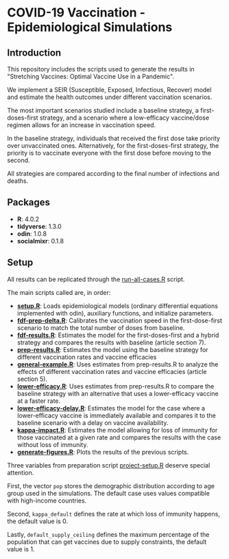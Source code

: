 # COVID-19 Vaccination - Epidemiological Simulations

## Introduction

This repository includes the scripts used to generate the results in "Stretching Vaccines: Optimal Vaccine Use in a Pandemic".

We implement a SEIR (Susceptible, Exposed, Infectious, Recover) model and estimate the health outcomes under different vaccination scenarios.

The most important scenarios studied include a baseline strategy, a first-doses-first strategy, and a scenario where a low-efficacy vaccine/dose regimen allows for an increase in vaccination speed.

In the baseline strategy, individuals that received the first dose take priority over unvaccinated ones. Alternatively, for the first-doses-first strategy, the priority is to vaccinate everyone with the first dose before moving to the second.

All strategies are compared according to the final number of infections and deaths.

## Packages

* **R**: 4.0.2
* **tidyverse**: 1.3.0
* **odin**: 1.0.8
* **socialmixr**: 0.1.8

## Setup

All results can be replicated through the [run-all-cases.R](run-all-cases.R) script.

The main scripts called are, in order: 

* **[setup.R](setup.R)**: Loads epidemiological models (ordinary differential equations implemented with odin), auxiliary functions, and initialize parameters.
* **[fdf-prep-delta.R](cases/fdf-prep-delta.R)**: Calibrates the vaccination speed in the first-dose-first scenario to match the total number of doses from baseline.
* **[fdf-results.R](cases/fdf-results.R)**: Estimates the model for the first-doses-first and a hybrid strategy and compares the results with baseline (article section 7).
* **[prep-results.R](cases/prep-results.R)**: Estimates the model using the baseline strategy for different vaccination rates and vaccine efficacies
* **[general-example.R](cases/general-example.R)**: Uses estimates from prep-results.R to analyze the effects of different vaccination rates and vaccine efficacies (article section 5).
* **[lower-efficacy.R](cases/lower-efficacy.R)**: Uses estimates from prep-results.R to compare the baseline strategy with an alternative that uses a lower-efficacy vaccine at a faster rate.
* **[lower-efficacy-delay.R](cases/lower-efficacy.R)**: Estimates the model for the case where a lower-efficacy vaccine is immediately available and compares it to the baseline scenario with a delay on vaccine availability.
* **[kappa-impact.R](cases/kappa-impact.R)**: Estimates the model allowing for loss of immunity for those vaccinated at a given rate and compares the results with the case without loss of immunity.
* **[generate-figures.R](cases/generate-figures.R)**: Plots the results of the previous scripts.

Three variables from preparation script [project-setup.R](project-setup.R) deserve special attention.

First, the vector `pop` stores the demographic distribution according to age group used in the simulations. The default case uses values compatible with high-income countries.

Second, `kappa_default` defines the rate at which loss of immunity happens, the default value is 0.

Lastly, `default_supply_ceiling` defines the maximum percentage of the population that can get vaccines due to supply constraints, the default value is 1.